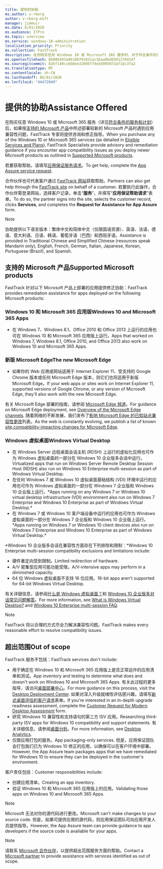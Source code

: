 ```yaml
---
title: 提供的协助
ms.author: v-rberg
author: v-rberg-msft
manager: jimmuir
ms.date: 6/01/2020
ms.audience: ITPro
ms.topic: overview
ms.service: windows-10-administration
localization_priority: Priority
ms.collection: FastTrack
description: 在你购买任何 Windows 10 或 Microsoft 365 服务时，对于符合条件的订阅，FastTrack 专家将免费提供咨询和修正指南来支持客户部署到 Windows 10 和 Microsoft 365 应用版并保持最新状态。
ms.openlocfilehash: 8b006493a46108791031ac1baa9bdd501278414f
ms.sourcegitcommit: 826f140cc0ddee32005f74e5d995073af1dc3fa2
ms.translationtype: MT
ms.contentlocale: zh-CN
ms.lasthandoff: 06/01/2020
ms.locfileid: "44472040"
---
```

# <a name="assistance-offered"></a><span data-ttu-id="bcad4-103">提供的协助</span><span class="sxs-lookup"><span data-stu-id="bcad4-103">Assistance Offered</span></span>  

<span data-ttu-id="bcad4-104">在购买任意 Windows 10 或 Microsoft 365 服务（详见[符合条件的服务和计划](M365-eligible-services-and-plans.md)）后，如果按[支持的 Microsoft 产品](#supported-microsoft-products)中所述部署较新的 Microsoft 产品时遇到应用兼容性问题，FastTrack 专家将提供咨询和修正指导。</span><span class="sxs-lookup"><span data-stu-id="bcad4-104">When you purchase any of the Windows 10 or Microsoft 365 services (as detailed in [Eligible Services and Plans](M365-eligible-services-and-plans.md)), FastTrack Specialists provide advisory and remediation guidance if you encounter app compatibility issues as you deploy newer Microsoft products as outlined in [Supported Microsoft products](#supported-microsoft-products).</span></span>

<span data-ttu-id="bcad4-105">若要获取帮助，请填写[应用保证服务请求](https://go.microsoft.com/fwlink/?linkid=2022721)。</span><span class="sxs-lookup"><span data-stu-id="bcad4-105">To get help, complete the [App Assure service request](https://go.microsoft.com/fwlink/?linkid=2022721).</span></span>

<span data-ttu-id="bcad4-106">合作伙伴也可代表客户通过 [FastTrack 网站](https://go.microsoft.com/fwlink/?linkid=780698)获取帮助。</span><span class="sxs-lookup"><span data-stu-id="bcad4-106">Partners can also get help through the [FastTrack site](https://go.microsoft.com/fwlink/?linkid=780698) on behalf of a customer.</span></span> <span data-ttu-id="bcad4-107">若要执行此操作，合作伙伴需登录网站，选择客户记录，单击“**服务**”，并填写“**应用保证帮助请求**”表单。</span><span class="sxs-lookup"><span data-stu-id="bcad4-107">To do so, the partner signs into the site, selects the customer record, clicks **Services**, and completes the **Request for Assistance for App Assure** form.</span></span>

> [!NOTE]
> <span data-ttu-id="bcad4-108">协助提供以下语言版本：繁体中文和简体中文（仅限国语资源）、英语、法语、德语、意大利语、日语、韩语、葡萄牙语（巴西）和西班牙语。</span><span class="sxs-lookup"><span data-stu-id="bcad4-108">Assistance is provided in Traditional Chinese and Simplified Chinese (resources speak Mandarin only), English, French, German, Italian, Japanese, Korean, Portuguese (Brazil), and Spanish.</span></span> 

## <a name="supported-microsoft-products"></a><span data-ttu-id="bcad4-109">支持的 Microsoft 产品</span><span class="sxs-lookup"><span data-stu-id="bcad4-109">Supported Microsoft products</span></span>

<span data-ttu-id="bcad4-110">FastTrack 针对以下 Microsoft 产品上部署的应用提供修正协助：</span><span class="sxs-lookup"><span data-stu-id="bcad4-110">FastTrack provides remediation assistance for apps deployed on the following Microsoft products:</span></span>

### <a name="windows-10-and-microsoft-365-apps"></a><span data-ttu-id="bcad4-111">Windows 10 和 Microsoft 365 应用版</span><span class="sxs-lookup"><span data-stu-id="bcad4-111">Windows 10 and Microsoft 365 Apps</span></span>

- <span data-ttu-id="bcad4-112">在 Windows 7、Windows 8.1、Office 2010 和 Office 2013 上运行的应用也可在 Windows 10 和 Microsoft 365 应用版上运行。</span><span class="sxs-lookup"><span data-stu-id="bcad4-112">Apps that worked on Windows 7, Windows 8.1, Office 2010, and Office 2013 also work on Windows 10 and Microsoft 365 Apps.</span></span>

### <a name="the-new-microsoft-edge"></a><span data-ttu-id="bcad4-113">新版 Microsoft Edge</span><span class="sxs-lookup"><span data-stu-id="bcad4-113">The new Microsoft Edge</span></span>

- <span data-ttu-id="bcad4-114">如果你的 Web 应用或网站适用于 Internet Explorer 11、受支持的 Google Chrome 版本或任何 Microsoft Edge 版本，则它们也将适用于新版 Microsoft Edge。</span><span class="sxs-lookup"><span data-stu-id="bcad4-114">If your web apps or sites work on Internet Explorer 11, supported versions of Google Chrome, or any version of Microsoft Edge, they'll also work with the new Microsoft Edge.</span></span>

<span data-ttu-id="bcad4-115">有关 Microsoft Edge 部署的指南，请参阅 [Microsoft Edge 频道](https://docs.microsoft.com/DeployEdge/microsoft-edge-channels)。</span><span class="sxs-lookup"><span data-stu-id="bcad4-115">For guidance on Microsoft Edge deployment, see [Overview of the Microsoft Edge channels](https://docs.microsoft.com/DeployEdge/microsoft-edge-channels).</span></span> <span data-ttu-id="bcad4-116">随着网络的不断发展，我们发布了[影响 Microsoft Edge 的已知站点兼容性更改](https://docs.microsoft.com/microsoft-edge/web-platform/site-impacting-changes)列表。</span><span class="sxs-lookup"><span data-stu-id="bcad4-116">As the web is constantly evolving, we publish a list of known [site compatibility-impacting changes for Microsoft Edge](https://docs.microsoft.com/microsoft-edge/web-platform/site-impacting-changes).</span></span>

### <a name="windows-virtual-desktop"></a><span data-ttu-id="bcad4-117">Windows 虚拟桌面</span><span class="sxs-lookup"><span data-stu-id="bcad4-117">Windows Virtual Desktop</span></span>

- <span data-ttu-id="bcad4-118">在 Windows Server 远程桌面会话主机 (RDSH) 上运行的虚拟化应用也可作为 Windows 虚拟桌面的一部分在 Windows 10 企业版多会话中运行。</span><span class="sxs-lookup"><span data-stu-id="bcad4-118">Virtualized apps that run on Windows Server Remote Desktop Session Host (RDSH) also run on Windows 10 Enterprise multi-session as part of Windows Virtual Desktop.</span></span>
- <span data-ttu-id="bcad4-119">在任何 Windows 7 或 Windows 10 虚拟桌面基础结构 (VDI) 环境中运行的应用也可作为 Windows 虚拟桌面的一部分在 Windows 7 企业版和 Windows 10 企业版上运行。\*</span><span class="sxs-lookup"><span data-stu-id="bcad4-119">Apps running on any Windows 7 or Windows 10 virtual desktop infrastructure (VDI) environment also run on Windows 7 Enterprise and Windows 10 Enterprise as part of Windows Virtual Desktop.\*</span></span>
- <span data-ttu-id="bcad4-120">在 Windows 7 或 Windows 10 客户端设备中运行的应用也可作为 Windows 虚拟桌面的一部分在 Windows 7 企业版和 Windows 10 企业版上运行。\*</span><span class="sxs-lookup"><span data-stu-id="bcad4-120">Apps running on Windows 7 or Windows 10 client devices also run on Windows 7 Enterprise and Windows 10 Enterprise as part of Windows Virtual Desktop.\*</span></span>

<span data-ttu-id="bcad4-121">\*Windows 10 企业版多会话在兼容性方面存在下列排除和限制：</span><span class="sxs-lookup"><span data-stu-id="bcad4-121">\*Windows 10 Enterprise multi-session compatibility exclusions and limitations include:</span></span>
- <span data-ttu-id="bcad4-122">硬件重定向受到限制。</span><span class="sxs-lookup"><span data-stu-id="bcad4-122">Limited redirection of hardware.</span></span>
- <span data-ttu-id="bcad4-123">A/V 密集型应用可能功能受限。</span><span class="sxs-lookup"><span data-stu-id="bcad4-123">A/V-intensive apps may perform in a diminished capacity.</span></span>
- <span data-ttu-id="bcad4-124">64 位 Windows 虚拟桌面不支持 16 位应用。</span><span class="sxs-lookup"><span data-stu-id="bcad4-124">16-bit apps aren't supported for 64-bit Windows Virtual Desktop.</span></span>

<span data-ttu-id="bcad4-125">有关详细信息，请参阅[什么是 Windows 虚拟桌面？](https://docs.microsoft.com/azure/virtual-desktop/overview)和 [Windows 10 企业版多对话常见问题解答](https://docs.microsoft.com/azure/virtual-desktop/windows-10-multisession-faq)。</span><span class="sxs-lookup"><span data-stu-id="bcad4-125">For more information, see [What is Windows Virtual Desktop?](https://docs.microsoft.com/azure/virtual-desktop/overview) and [Windows 10 Enterprise multi-session FAQ](https://docs.microsoft.com/azure/virtual-desktop/windows-10-multisession-faq).</span></span>

> [!NOTE]
> <span data-ttu-id="bcad4-126">FastTrack 将以合理的方式尽全力解决兼容性问题。</span><span class="sxs-lookup"><span data-stu-id="bcad4-126">FastTrack makes every reasonable effort to resolve compatibility issues.</span></span> 

## <a name="out-of-scope"></a><span data-ttu-id="bcad4-127">超出范围</span><span class="sxs-lookup"><span data-stu-id="bcad4-127">Out of scope</span></span>

<span data-ttu-id="bcad4-128">FastTrack 服务不包括：</span><span class="sxs-lookup"><span data-stu-id="bcad4-128">FastTrack services don't include:</span></span>
- <span data-ttu-id="bcad4-129">用于确定在 Windows 10 和 Microsoft 365 应用版上是否正常运作的应用清单和测试。</span><span class="sxs-lookup"><span data-stu-id="bcad4-129">App inventory and testing to determine what does and doesn't work on Windows 10 and Microsoft 365 Apps.</span></span> <span data-ttu-id="bcad4-130">有关此过程的更多指导，请访问[桌面部署中心](https://go.microsoft.com/fwlink/?linkid=2080140)。</span><span class="sxs-lookup"><span data-stu-id="bcad4-130">For more guidance on this process, visit the [Desktop Deployment Center](https://go.microsoft.com/fwlink/?linkid=2080140).</span></span> <span data-ttu-id="bcad4-131">如果对深入升级就绪性评估感兴趣，请填写[新式桌面评估的客户请求](https://go.microsoft.com/fwlink/?linkid=2053818)表单。</span><span class="sxs-lookup"><span data-stu-id="bcad4-131">If you're interested in an in-depth upgrade readiness assessment, complete the [Customer Request for Modern Desktop Assessment](https://go.microsoft.com/fwlink/?linkid=2053818) form.</span></span>
- <span data-ttu-id="bcad4-132">研究 Windows 10 兼容性和支持语句的第三方 ISV 应用。</span><span class="sxs-lookup"><span data-stu-id="bcad4-132">Researching third-party ISV apps for Windows 10 compatibility and support statements.</span></span> <span data-ttu-id="bcad4-133">有关详细信息，请参阅[桌面分析](https://docs.microsoft.com/sccm/desktop-analytics/overview)。</span><span class="sxs-lookup"><span data-stu-id="bcad4-133">For more information, see [Desktop Analytics](https://docs.microsoft.com/sccm/desktop-analytics/overview).</span></span>
- <span data-ttu-id="bcad4-134">仅限应用打包的服务。</span><span class="sxs-lookup"><span data-stu-id="bcad4-134">App packaging-only services.</span></span> <span data-ttu-id="bcad4-135">但是，应用保证团队会打包我们已为 Windows 10 修正的应用，以确保可以在客户环境中部署。</span><span class="sxs-lookup"><span data-stu-id="bcad4-135">However, the App Assure team packages apps that we have remediated for Windows 10 to ensure they can be deployed in the customer's environment.</span></span>

<span data-ttu-id="bcad4-136">客户责任包括：</span><span class="sxs-lookup"><span data-stu-id="bcad4-136">Customer responsibilities include:</span></span>
- <span data-ttu-id="bcad4-137">创建应用清单。</span><span class="sxs-lookup"><span data-stu-id="bcad4-137">Creating an app inventory.</span></span>
- <span data-ttu-id="bcad4-138">验证 Windows 10 和 Microsoft 365 应用版上的应用。</span><span class="sxs-lookup"><span data-stu-id="bcad4-138">Validating those apps on Windows 10 and Microsoft 365 Apps.</span></span>

> [!NOTE]
> <span data-ttu-id="bcad4-139">Microsoft 无法对你的源代码进行更改。</span><span class="sxs-lookup"><span data-stu-id="bcad4-139">Microsoft can't make changes to your source code.</span></span> <span data-ttu-id="bcad4-140">但是，如果可提供应用的源代码，则应用保证团队可向应用开发人员提供指导。</span><span class="sxs-lookup"><span data-stu-id="bcad4-140">However, the App Assure team can provide guidance to app developers if the source code is available for your apps.</span></span>

> [!NOTE]
> <span data-ttu-id="bcad4-141">请联系 [Microsoft 合作伙伴](https://go.microsoft.com/fwlink/?linkid=2080150)，以提供超出范围服务方面的帮助。</span><span class="sxs-lookup"><span data-stu-id="bcad4-141">Contact a [Microsoft partner](https://go.microsoft.com/fwlink/?linkid=2080150) to provide assistance with services identified as out of scope.</span></span>


